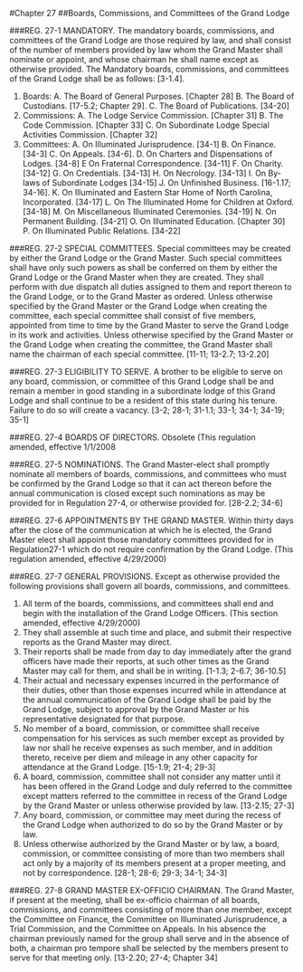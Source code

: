 #Chapter 27
##Boards, Commissions, and Committees of the Grand Lodge

###REG. 27-1 MANDATORY.
The mandatory boards, commissions, and committees of the Grand Lodge are those required by law, and shall consist of the number of members provided by law whom the Grand Master shall nominate or appoint, and whose chairman he shall name except as otherwise provided. The Mandatory boards, commissions, and committees of the Grand Lodge shall be as follows: [3-1.4].
1. Boards:
A. The Board of General Purposes. [Chapter 28]
B. The Board of Custodians. [17-5.2; Chapter 29].
C. The Board of Publications. [34-20]
2. Commissions:
A. The Lodge Service Commission. [Chapter 31]
B. The Code Commission. [Chapter 33]
C. On Subordinate Lodge Special Activities Commission. [Chapter 32]
3. Committees:
A. On Illuminated Jurisprudence. [34-1]
B. On Finance. [34-3]
C. On Appeals. [34-6].
D. On Charters and Dispensations of Lodges. [34-8]
E On Fraternal Correspondence. [34-11]
F. On Charity. [34-12]
G. On Credentials. [34-13]
H. On Necrology. [34-13]
I. On By-laws of Subordinate Lodges [34-15]
J. On Unfinished Business. [16-1.17; 34-16].
K. On Illuminated and Eastern Star Home of North Carolina, Incorporated. [34-17]
L. On The Illuminated Home for Children at Oxford. [34-18]
M. On Miscellaneous Illuminated Ceremonies. [34-19]
N. On Permanent Building. [34-21]
O. On Illuminated Education. [Chapter 30]
P. On Illuminated Public Relations. [34-22]

###REG. 27-2 SPECIAL COMMITTEES.
Special committees may be created by either the Grand Lodge or the Grand Master. Such special committees shall have only such powers as shall be conferred on them by either the Grand Lodge or the Grand Master when they are created.
They shall perform with due dispatch all duties assigned to them and report thereon to the Grand Lodge, or to the Grand Master as ordered.
Unless otherwise specified by the Grand Master or the Grand Lodge when creating the committee, each special committee shall consist of five members, appointed from time to time by the Grand Master to serve the Grand Lodge in its work and activities. Unless otherwise specified by the Grand Master or the Grand Lodge when creating the committee, the Grand Master shall name the chairman of each special committee. [11-11; 13-2.7; 13-2.20]

###REG. 27-3 ELIGIBILITY TO SERVE.
A brother to be eligible to serve on any board, commission, or committee of this Grand Lodge shall be and remain a member in good standing in a subordinate lodge of this Grand Lodge and shall continue to be a resident of this state during his tenure. Failure to do so will create a vacancy. [3-2; 28-1; 31-1.1; 33-1; 34-1; 34-19; 35-1]

###REG. 27-4 BOARDS OF DIRECTORS. Obsolete (This regulation amended, effective 1/1/2008

###REG. 27-5 NOMINATIONS.
The Grand Master-elect shall promptly nominate all members of boards, commissions, and committees who must be confirmed by the Grand Lodge so that it can act thereon before the annual communication is closed except such nominations as may be provided for in Regulation 27-4, or otherwise provided for. [28-2.2; 34-6]

###REG. 27-6 APPOINTMENTS BY THE GRAND MASTER.
Within thirty days after the close of the communication at which he is elected, the Grand Master elect shall appoint those mandatory committees provided for in Regulation27-1 which do not require confirmation by the Grand Lodge. (This regulation amended, effective 4/29/2000)

###REG. 27-7 GENERAL PROVISIONS.
Except as otherwise provided the following provisions shall govern all boards, commissions, and committees.
1. All term of the boards, commissions, and committees shall end and begin with the installation of the Grand Lodge Officers. (This section amended, effective 4/29/2000)
2. They shall assemble at such time and place, and submit their respective reports as the Grand Master may direct.
3. Their reports shall be made from day to day immediately after the grand officers have made their reports, at such other times as the Grand Master may call for them, and shall be in writing. [1-1.3; 2-6.7; 36-10.5]
4. Their actual and necessary expenses incurred in the performance of their duties, other than those expenses incurred while in attendance at the annual communication of the Grand Lodge shall be paid by the Grand Lodge, subject to approval by the Grand Master or his representative designated for that purpose.
5. No member of a board, commission, or committee shall receive compensation for his services as such member except as provided by law nor shall he receive expenses as such member, and in addition thereto, receive per diem and mileage in any other capacity for attendance at the Grand Lodge. [15-1.9; 21-4; 29-3]
6. A board, commission, committee shall not consider any matter until it has been offered in the Grand Lodge and duly referred to the committee except matters referred to the committee in recess of the Grand Lodge by the Grand Master or unless otherwise provided by law. [13-2.15; 27-3]
7. Any board, commission, or committee may meet during the recess of the Grand Lodge when authorized to do so by the Grand Master or by law.
8. Unless otherwise authorized by the Grand Master or by law, a board, commission, or committee consisting of more than two members shall act only by a majority of its members present at a proper meeting, and not by correspondence. [28-1; 28-6; 29-3; 34-1; 34-3]

###REG. 27-8 GRAND MASTER EX-OFFICIO CHAIRMAN.
The Grand Master, if present at the meeting, shall be ex-officio chairman of all boards, commissions, and committees consisting of more than one member, except the Committee on Finance, the Committee on Illuminated Jurisprudence, a Trial Commission, and the Committee on Appeals.
In his absence the chairman previously named for the group shall serve and in the absence of both, a chairman pro tempore shall be selected by the members present to serve for that meeting only. [13-2.20; 27-4; Chapter 34]